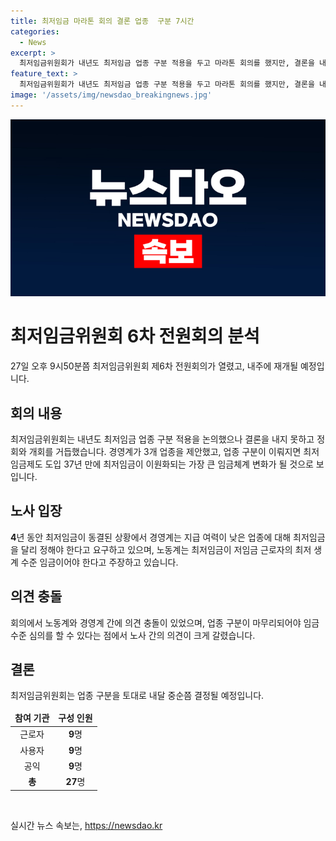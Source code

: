 ```yaml
---
title: 최저임금 마라톤 회의 결론 업종  구분 7시간
categories:
  - News
excerpt: >
  최저임금위원회가 내년도 최저임금 업종 구분 적용을 두고 마라톤 회의를 했지만, 결론을 내지 못했다. 경영계는 음식점업, 택시운송업, 체인화 편의점을 업종으로 제안했고, 이는 해당 업종의 경영 어려움에 기인한 것으로 보인다. 그러나 업종 구분에 대한 의견을 모으지 못하며 결론은 이뤄지지 않았고, 최저임금 업종 구분은 37년 만에 최저임금 이원화로 이어질 수 있다. 이 때문에 노동계와 경영계는 최저임금 문제에서 이견이 있었고, 결론을 내지 못한 상황이다.
feature_text: >
  최저임금위원회가 내년도 최저임금 업종 구분 적용을 두고 마라톤 회의를 했지만, 결론을 내지 못했다. 경영계는 음식점업, 택시운송업, 체인화 편의점을 업종으로 제안했고, 이는 해당 업종의 경영 어려움에 기인한 것으로 보인다. 그러나 업종 구분에 대한 의견을 모으지 못하며 결론은 이뤄지지 않았고, 최저임금 업종 구분은 37년 만에 최저임금 이원화로 이어질 수 있다. 이 때문에 노동계와 경영계는 최저임금 문제에서 이견이 있었고, 결론을 내지 못한 상황이다.
image: '/assets/img/newsdao_breakingnews.jpg'
---
```


<p><img src="/assets/img/newsdao_breakingnews.jpg" alt="pcversion 속보" /></p>

<h1 data-ke-size="size26"><b>최저임금위원회 6차 전원회의 분석</b></h1>

<p data-ke-size="size16">27일 오후 9시50분쯤 최저임금위원회 제6차 전원회의가 열렸고, 내주에 재개될 예정입니다.</p>

<h2 data-ke-size="size24">회의 내용</h2>

<p data-ke-size="size16">최저임금위원회는 내년도 최저임금 업종 구분 적용을 논의했으나 결론을 내지 못하고 정회와 개회를 거듭했습니다. 경영계가 3개 업종을 제안했고, 업종 구분이 이뤄지면 최저임금제도 도입 37년 만에 최저임금이 이원화되는 가장 큰 임금체계 변화가 될 것으로 보입니다.</p>

<h2 data-ke-size="size24">노사 입장</h2>

<p data-ke-size="size16"><b>4</b>년 동안 최저임금이 동결된 상황에서 경영계는 지급 여력이 낮은 업종에 대해 최저임금을 달리 정해야 한다고 요구하고 있으며, 노동계는 최저임금이 저임금 근로자의 최저 생계 수준 임금이어야 한다고 주장하고 있습니다.</p>

<h2 data-ke-size="size24">의견 충돌</h2>

<p data-ke-size="size16">회의에서 노동계와 경영계 간에 의견 충돌이 있었으며, 업종 구분이 마무리되어야 임금 수준 심의를 할 수 있다는 점에서 노사 간의 의견이 크게 갈렸습니다.</p>

<h2 data-ke-size="size24">결론</h2>

<p data-ke-size="size16">최저임금위원회는 업종 구분을 토대로 내달 중순쯤 결정될 예정입니다.</p>

<table>
    <thead>
        <tr>
            <td style="text-align: center; height: 17px;"><b>참여 기관</b></td>
            <td style="text-align: center; height: 17px;"><b>구성 인원</b></td>
        </tr>
    </thead>
    <tbody>
        <tr>
            <td style="text-align: center; height: 17px;">근로자</td>
            <td style="text-align: center; height: 17px;"><b>9</b>명</td>
        </tr>
        <tr>
            <td style="text-align: center; height: 17px;">사용자</td>
            <td style="text-align: center; height: 17px;"><b>9</b>명</td>
        </tr>
        <tr>
            <td style="text-align: center; height: 17px;">공익</td>
            <td style="text-align: center; height: 17px;"><b>9</b>명</td>
        </tr>
        <tr>
            <td style="text-align: center; height: 17px;"><b>총</b></td>
            <td style="text-align: center; height: 17px;"><b>27</b>명</td>
        </tr>
    </tbody>
</table>

<p data-ke-size="size16">&nbsp;</p>
실시간 뉴스 속보는, <a href="https://newsdao.kr" rel="dofollow">https://newsdao.kr</a>


